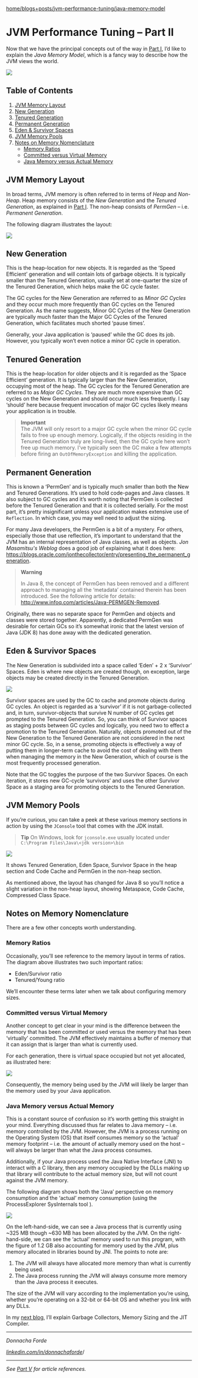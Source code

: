 [home/](https://donnachaforde.github.io)[blogs+posts/](https://donnachaforde.github.io/blogs+posts/)[jvm-performance-tuning/](https://donnachaforde.github.io/blogs+posts/jvm-performance-tuning/)[java-memory-model](./java-performance-tuning-part-ii-the-java-memory-model.md)

# JVM Performance Tuning – Part II


Now that we have the principal concepts out of the way in [Part I](./java-performance-tuning-part-i-jvm-concepts.md), I’d like to explain the _Java Memory Model_, which is a fancy way to describe how the JVM views the world. 

![](./rcs/duke-learning-curve.png)


## Table of Contents
1. [JVM Memory Layout](#jvm-memory-layout)
2. [New Generation](#new-generation)
3. [Tenured Generation](#tenured-generation)
4. [Permanent Generation](#permanent-generation)
5. [Eden & Survivor Spaces](#eden--survivor-spaces)
6. [JVM Memory Pools](#jvm-memory-pools)
7. [Notes on Memory Nomenclature](#notes-on-memory-nomenclature)
    - [Memory Ratios](#memory-ratios)
    - [Committed versus Virtual Memory](#committed-versus-virtual-memory)
    - [Java Memory versus Actual Memory](#java-memory-versus-actual-memory)


## JVM Memory Layout
In broad terms, JVM memory is often referred to in terms of _Heap_ and _Non-Heap_. Heap memory consists of the _New Generation_ and the _Tenured Generation_, as explained in [Part I](./java-performance-tuning-part-i-jvm-concepts.md). The non-heap consists of _PermGen_ – i.e. _Permanent Generation_.

The following diagram illustrates the layout: 

![](./rcs/java-memory-layout.png)


## New Generation
This is the heap-location for new objects. It is regarded as the ‘Speed Efficient’ generation and will contain lots of garbage objects. It is typically smaller than the Tenured Generation, usually set at one-quarter the size of the Tenured Generation, which helps make the GC cycle faster. 

The GC cycles for the New Generation are referred to as _Minor GC Cycles_ and they occur much more frequently than GC cycles on the Tenured Generation. As the name suggests, Minor GC Cycles of the New Generation are typically much faster than the Major GC Cycles of the Tenured Generation, which facilitates much shorted ‘pause times’. 

Generally, your Java application is ‘paused’ while the GC does its job. However, you typically won’t even notice a minor GC cycle in operation. 

## Tenured Generation
This is the heap-location for older objects and it is regarded as the ‘Space Efficient’ generation. It is typically larger than the New Generation, occupying most of the heap. 
The GC cycles for the Tenured Generation are referred to as _Major GC Cycles_. They are much more expensive than GC cycles on the New Generation and should occur much less frequently. I say ‘should’ here because frequent invocation of major GC cycles likely means your application is in trouble. 

> **Important**  
> The JVM will only resort to a major GC cycle when the minor GC cycle fails to free up enough memory. Logically, if the objects residing in the Tenured Generation truly are long-lived, then the GC cycle here won’t free up much memory. I’ve typically seen the GC make a few attempts before firing an `OutOfMemoryException` and killing the application. 

## Permanent Generation
This is known a ‘PermGen’ and is typically much smaller than both the New and Tenured Generations. It’s used to hold code-pages and Java classes. It also subject to GC cycles and it’s worth noting that PermGen is collected before the Tenured Generation and that it is collected serially. For the most part, it’s pretty insignificant unless your application makes extensive use of `Reflection`. In which case, you may well need to adjust the sizing. 

For many Java developers, the PermGen is a bit of a mystery. For others, especially those that use reflection, it’s important to understand that the JVM has an internal representation of Java classes, as well as objects. _Jon Masamitsu's Weblog_ does a good job of explaining what it does here: https://blogs.oracle.com/jonthecollector/entry/presenting_the_permanent_generation.


> **Warning**
> 
> In Java 8, the concept of PermGen has been removed and a different approach to managing all the ‘metadata’ contained therein has been introduced. See the following article for details: http://www.infoq.com/articles/Java-PERMGEN-Removed. 

Originally, there was no separate space for PermGen and objects and classes were stored together. Apparently, a dedicated PermGen was desirable for certain GCs so it’s somewhat ironic that the latest version of Java (JDK 8) has done away with the dedicated generation.


## Eden & Survivor Spaces
The New Generation is subdivided into a space called ‘Eden’ + 2 x ‘Survivor’ Spaces. Eden is where new objects are created though, on exception, large objects may be created directly in the Tenured Generation.  

![](./rcs/java-detailed-memory-layout.png)

Survivor spaces are used by the GC to cache and promote objects during GC cycles. An object is regarded as a ‘survivor’ if it is not garbage-collected and, in turn, survivor-objects that survive N number of GC cycles get prompted to the Tenured Generation. So, you can think of Survivor spaces as staging posts between GC cycles and logically, you need two to effect a promotion to the Tenured Generation. Naturally, objects promoted out of the New Generation to the Tenured Generation are not considered in the next minor GC cycle. So, in a sense, promoting objects is effectively a way of putting them in longer-term cache to avoid the cost of dealing with them when managing the memory in the New Generation, which of course is the most frequently processed generation. 

Note that the GC toggles the purpose of the two Survivor Spaces. On each iteration, it stores new GC-cycle ‘survivors’ and uses the other  Survivor Space as a staging area for promoting objects to the Tenured Generation.

## JVM Memory Pools
If you’re curious, you can take a peek at these various memory sections in action by using the `JConsole` tool that comes with the JDK install. 

> **Tip**
> On Windows, look for `jconsole.exe` usually located under `C:\Program Files\Java\<jdk version>\bin`

![](./rcs/jvm-memory-pools.png)
 
It shows Tenured Generation, Eden Space, Survivor Space in the heap section and Code Cache and PermGen in the non-heap section.

As mentioned above, the layout has changed for Java 8 so you’ll notice a slight variation in the non-heap layout, showing Metaspace, Code Cache, Compressed Class Space.

## Notes on Memory Nomenclature
There are a few other concepts worth understanding.

### Memory Ratios
Occasionally, you’ll see reference to the memory layout in terms of ratios. The diagram above illustrates two such important ratios:
* Eden/Survivor ratio
* Tenured/Young ratio

We’ll encounter these terms later when we talk about configuring memory sizes. 

### Committed versus Virtual Memory
Another concept to get clear in your mind is the difference between the memory that has been committed or used versus the memory that has been ‘virtually’ committed. The JVM effectively maintains a buffer of memory that it can assign that is larger than what is currently used. 

For each generation, there is virtual space occupied but not yet allocated, as illustrated here: 

![](./rcs/jvm-virtual-spaces.png)

Consequently, the memory being used by the JVM will likely be larger than the memory used by your Java application.

### Java Memory versus Actual Memory
This is a constant source of confusion so it’s worth getting this straight in your mind. Everything discussed thus far relates to Java memory – i.e. memory controlled by the JVM. However, the JVM is a process running on the Operating System (OS) that itself consumes memory so the ‘actual’ memory footprint – i.e. the amount of actually memory used on the host – will always be larger than what the Java process consumes. 

Additionally, if your Java process used the Java Native Interface (JNI) to interact with a C library, then any memory occupied by the DLLs making up that library will contribute to the actual memory size, but will not count against the JVM memory. 

The following diagram shows both the ‘Java’ perspective on memory consumption and the ‘actual’ memory consumption (using the ProcessExplorer SysInternals tool ).  

![](./rcs/java-actual-memory-consumption.png)


On the left-hand-side, we can see a Java process that is currently using ~325 MB though ~630 MB has been allocated by the JVM. On the right-hand-side, we can see the ‘actual’ memory used to run this program, with the figure of 1.2 GB also accounting for memory used by the JVM, plus memory allocated in libraries bound by JNI. The points to note are:

1.	The JVM will always have allocated more memory than what is currently being used. 
2.	The Java process running the JVM will always consume more memory than the Java process it executes. 

The size of the JVM will vary according to the implementation you’re using, whether you’re operating on a 32-bit or 64-bit OS and whether you link with any DLLs. 

In my [next blog](./java-performance-tuning-part-iii-garbage-collectors.md), I’ll explain Garbage Collectors, Memory Sizing and the JIT Compiler.


---
_Donnacha Forde_

_[linkedin.com/in/donnachaforde](https://www.linkedin.com/in/donnachaforde/)_/

---
_See [Part V](./java-performance-tuning-part-v-jvm-diagnostics.md) for article references._
